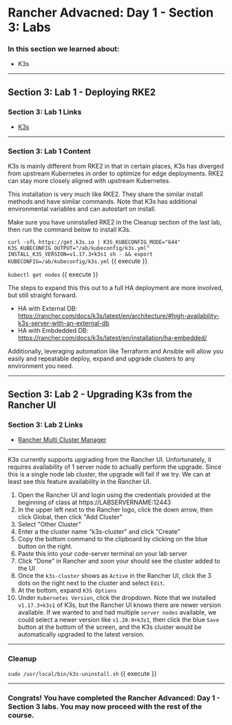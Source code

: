 # Rancher Advacned: Day 1 - Section 3: Labs

### In this section we learned about:

* K3s

____

## Section 3: Lab 1 - Deploying RKE2

### Section 3: Lab 1 Links

* [K3s](https://k3s.io/)

____

### Section 3: Lab 1 Content

K3s is mainly different from RKE2 in that in certain places, K3s has diverged from upstream Kubernetes in order to optimize for edge deployments. RKE2 can stay more closely aligned with upstream Kubernetes.

This installation is very much like RKE2. They share the similar install methods and have similar commands. Note that K3s has additional environmental variables and can autostart on install.

Make sure you have uninstalled RKE2 in the Cleanup section of the last lab, then run the command below to install K3s. 

`curl -sfL https://get.k3s.io | K3S_KUBECONFIG_MODE="644" K3S_KUBECONFIG_OUTPUT="/ab/kubeconfig/k3s.yml" INSTALL_K3S_VERSION=v1.17.3+k3s1 sh - && export KUBECONFIG=/ab/kubeconfig/k3s.yml`  {{ execute }}

`kubectl get nodes`  {{ execute }}

The steps to expand this this out to a full HA deployment are more involved, but still straight forward. 

* HA with External DB: https://rancher.com/docs/k3s/latest/en/architecture/#high-availability-k3s-server-with-an-external-db
* HA with Embdedded DB: https://rancher.com/docs/k3s/latest/en/installation/ha-embedded/

Additionally, leveraging automation like Terraform and Ansible will allow you easily and repeatable deploy, expand and upgrade clusters to any environment you need.

____

## Section 3: Lab 2 - Upgrading K3s from the Rancher UI

### Section 3: Lab 2 Links

* [Rancher Multi Cluster Manager](https://rancher.com/products/rancher/)
____

K3s currently supports upgrading from the Rancher UI. Unfortunately, it requires availability of 1 server node to actually perform the upgrade. Since this is a single node lab cluster, the upgrade will fail if we try. We can at least see this feature availability in the Rancher UI.

1. Open the Rancher UI and login using the credentials provided at the beginning of class at https://LABSERVERNAME:12443
2. In the upper left next to the Rancher logo, click the down arrow, then click Global, then click "Add Cluster"
3. Select "Other Cluster"
4. Enter a the cluster name "k3s-cluster" and click "Create"
5. Copy the bottom command to the clipboard by clicking on the blue button on the right.
6. Paste this into your code-server terminal on your lab server
7. Click "Done" in Rancher and soon your should see the cluster added to the UI
8. Once the `k3s-cluster` shows as `Active` in the Rancher UI, click the 3 dots on the right next to the cluster and select `Edit`.
9. At the bottom, expand `K3S Options`
10. Under `Kubernetes Version`, click the dropdown. Note that we installed `v1.17.3+k3s1` of K3s, but the Rancher UI knows there are newer version available. If we wanted to and had multiple `server nodes` available, we could select a newer version like `v1.20.9+k3s1`, then click the blue `Save` button at the bottom of the screen, and the K3s cluster would be automatically upgraded to the latest version.

____

### Cleanup

`sudo /usr/local/bin/k3s-uninstall.sh` {{ execute }}

____

### Congrats! You have completed the Rancher Advanced: Day 1 - Section 3 labs. You may now proceed with the rest of the course.
